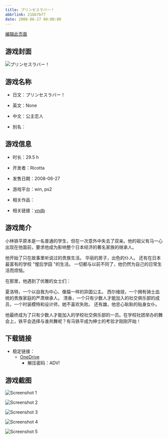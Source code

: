 ```yaml
---
title: プリンセスラバー！
abbrlink: 21bb7bf7
date: 2008-06-27 00:00:00
---
```

[编辑此页面](https://github.com/ACG-3/ADV3-source/blob/main/source/_posts/games/%E3%83%97%E3%83%AA%E3%83%B3%E3%82%BB%E3%82%B9%E3%83%A9%E3%83%90%E3%83%BC%EF%BC%81.md)

## 游戏封面

![プリンセスラバー！](https://pan.timero.xyz/d/onedrive/img_lib_001/%E3%83%97%E3%83%AA%E3%83%B3%E3%82%BB%E3%82%B9%E3%83%A9%E3%83%90%E3%83%BC%EF%BC%81_cover.avif)


## 游戏名称

- 日文：プリンセスラバー！
- 英文：None
- 中文：公主恋人

- 别名：


## 游戏信息

- 时长：29.5 h
- 开发者：Ricotta
- 发售日期：2008-06-27
- 游戏平台：win, ps2
- 相关作品：

- 相关链接：[vndb](https://vndb.org/v765)


## 游戏简介

小林铁平原本是一名普通的学生，但在一次意外中失去了双亲。他的祖父有马一心出现在他面前，要求他成为影响整个日本经济的著名家族的继承人。

他开始了只在故事里听说过的贵族生活。
华丽的房子，出色的仆人。
还有在日本最富有的学校 "惺后学园 "的生活。
一切都与以前不同了，他仍然为自己的日常生活而烦恼。

在那里，他遇到了优雅的女士们：

夏洛特，一个以自我为中心、像猫一样的异国公主。
西尔维娅，一个拥有骑士血统的贵族家庭的严肃继承人。
清香，一个只有少数人才能加入的社交俱乐部的成员，一个时装模特和设计师，她不喜欢失败。
还有雄，他忠心耿耿的贴身女仆。

他最终成为了只有少数人才能加入的学校社交俱乐部的一员。在学校社团举办的舞会上，铁平会选择与谁共舞呢？有马铁平成为绅士的考验才刚刚开始！




## 下载链接

- 稳定链接：
    - [OneDrive](https://pan.timero.xyz/onedrive/adv_lib_001/%E3%83%97%E3%83%AA%E3%83%B3%E3%82%BB%E3%82%B9%E3%83%A9%E3%83%90%E3%83%BC%EF%BC%81)
        - 解压密码：ADV!



## 游戏截图


![Screenshot 1](https://pan.timero.xyz/d/onedrive/img_lib_001/%E3%83%97%E3%83%AA%E3%83%B3%E3%82%BB%E3%82%B9%E3%83%A9%E3%83%90%E3%83%BC%EF%BC%81_Screenshot_1.avif)

![Screenshot 2](https://pan.timero.xyz/d/onedrive/img_lib_001/%E3%83%97%E3%83%AA%E3%83%B3%E3%82%BB%E3%82%B9%E3%83%A9%E3%83%90%E3%83%BC%EF%BC%81_Screenshot_2.avif)

![Screenshot 3](https://pan.timero.xyz/d/onedrive/img_lib_001/%E3%83%97%E3%83%AA%E3%83%B3%E3%82%BB%E3%82%B9%E3%83%A9%E3%83%90%E3%83%BC%EF%BC%81_Screenshot_3.avif)

![Screenshot 4](https://pan.timero.xyz/d/onedrive/img_lib_001/%E3%83%97%E3%83%AA%E3%83%B3%E3%82%BB%E3%82%B9%E3%83%A9%E3%83%90%E3%83%BC%EF%BC%81_Screenshot_4.avif)

![Screenshot 5](https://pan.timero.xyz/d/onedrive/img_lib_001/%E3%83%97%E3%83%AA%E3%83%B3%E3%82%BB%E3%82%B9%E3%83%A9%E3%83%90%E3%83%BC%EF%BC%81_Screenshot_5.avif)

